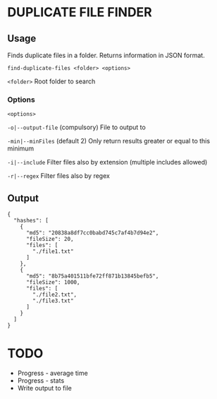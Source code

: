 # DUPLICATE FILE FINDER

## Usage

Finds duplicate files in a folder. Returns information in JSON format.

`find-duplicate-files <folder> <options>`

`<folder>` Root folder to search

### Options 

`<options>` 

`-o|--output-file` (compulsory) File to output to 

`-min|--minFiles`  (default 2) Only return results greater or equal to this minimum

`-i|--include`     Filter files also by extension (multiple includes allowed)

`-r|--regex`       Filter files also by regex

## Output

```
{
  "hashes": [
    {
      "md5": "20838a8df7cc0babd745c7af4b7d94e2",
      "fileSize": 20,
      "files": [
        "./file1.txt"
      ]
    },
    {
      "md5": "8b75a401511bfe72ff871b13845befb5",
      "fileSize": 1000,
      "files": [
        "./file2.txt",
        "./file3.txt"
      ]
    }
  ]
}
```


# TODO 

- Progress - average time
- Progress - stats
- Write output to file